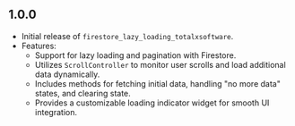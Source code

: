 ## 1.0.0

- Initial release of `firestore_lazy_loading_totalxsoftware`.
- Features:
  - Support for lazy loading and pagination with Firestore.
  - Utilizes `ScrollController` to monitor user scrolls and load additional data dynamically.
  - Includes methods for fetching initial data, handling "no more data" states, and clearing state.
  - Provides a customizable loading indicator widget for smooth UI integration.
